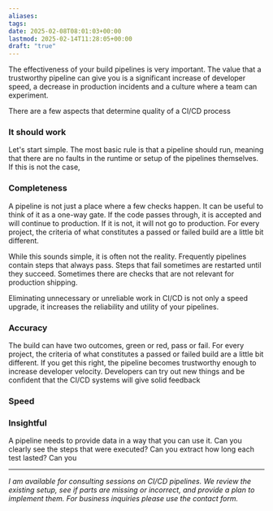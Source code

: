 ```yaml
---
aliases: 
tags: 
date: 2025-02-08T08:01:03+00:00
lastmod: 2025-02-14T11:28:05+00:00
draft: "true"
---
```

The effectiveness of your build pipelines is very important. The value that a trustworthy pipeline can give you is a significant increase of developer speed, a decrease in production incidents and
a culture where a team can experiment.

There are a few aspects that determine quality of a CI/CD process

### It should work
Let's start simple. The most basic rule is that a pipeline should run, meaning that there are no faults in the runtime or setup of the pipelines themselves. If this is not the case, 

### Completeness
A pipeline is not just a place where a few checks happen. It can be useful to think of it as a one-way gate. If the code passes through, it is accepted and will continue to production. If it is not, it will not go to production. For every project, the criteria of what constitutes a passed or failed build are a little bit different.

While this sounds simple, it is often not the reality. Frequently pipelines contain steps that always pass. Steps that fail sometimes are restarted until they succeed. Sometimes there are checks that are not relevant for production shipping.

Eliminating unnecessary or unreliable work in CI/CD is not only a speed upgrade, it increases the reliability and utility of your pipelines.

### Accuracy
The build can have two outcomes, green or red, pass or fail. 
For every project, the criteria of what constitutes a passed or failed build are a little bit different. 
If you get this right, the pipeline becomes trustworthy enough to increase developer velocity. Developers can try out new things and be confident that the CI/CD systems will give solid feedback

### Speed

### Insightful
A pipeline needs to provide data in a way that you can use it. 
Can you clearly see the steps that were executed? 
Can you extract how long each test lasted? Can you 

---
*I am available for consulting sessions on CI/CD pipelines. We review the existing setup, see if parts are missing or incorrect, and provide a plan to implement them. For business inquiries please use the contact form.*